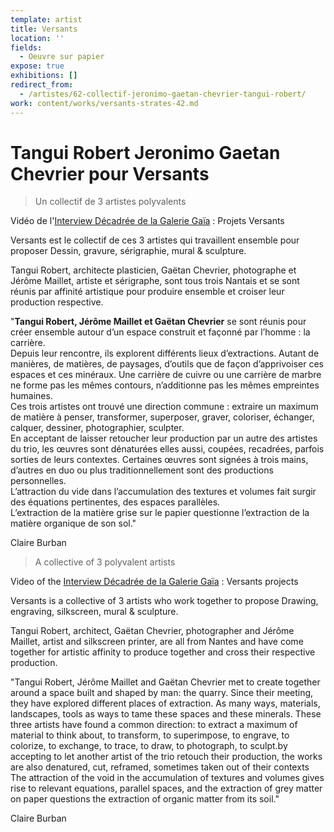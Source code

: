 ```yaml
---
template: artist
title: Versants
location: ''
fields:
  - Oeuvre sur papier
expose: true
exhibitions: []
redirect_from:
  - /artistes/62-collectif-jeronimo-gaetan-chevrier-tangui-robert/
work: content/works/versants-strates-42.md
---
```

# Tangui Robert Jeronimo Gaetan Chevrier pour Versants

> Un collectif de 3 artistes polyvalents

Vidéo de l'[Interview Décadrée de la Galerie Gaïa](https://www.youtube.com/watch?v=DxkvbjnGL4E "interview galerie gaia tangui robert jerome maillet gaetan chevrier") : Projets Versants

Versants est le collectif de ces 3 artistes qui travaillent ensemble pour proposer  Dessin, gravure, sérigraphie, mural & sculpture.

Tangui Robert, architecte plasticien, Gaëtan Chevrier, photographe et Jérôme Maillet, artiste et sérigraphe, sont tous trois Nantais et se sont réunis par affinité artistique pour produire ensemble et croiser leur production respective.

"**Tangui Robert, Jérôme Maillet et Gaëtan Chevrier** se sont réunis pour créer ensemble autour d’un espace construit et façonné par l’homme : la carrière.  
Depuis leur rencontre, ils explorent différents lieux d’extractions. Autant de manières, de matières, de paysages, d’outils que de façon d’apprivoiser ces espaces et ces minéraux. Une carrière de cuivre ou une carrière de marbre ne forme pas les mêmes contours, n’additionne pas les mêmes empreintes humaines.  
Ces trois artistes ont trouvé une direction commune : extraire un maximum de matière à penser, transformer, superposer, graver, coloriser, échanger, calquer, dessiner, photographier, sculpter.  
En acceptant de laisser retoucher leur production par un autre des artistes du trio, les œuvres sont dénaturées elles aussi, coupées, recadrées, parfois sorties de leurs contextes. Certaines œuvres sont signées à trois mains, d’autres en duo ou plus traditionnellement sont des productions personnelles.  
L’attraction du vide dans l’accumulation des textures et volumes fait surgir des équations pertinentes, des espaces parallèles.  
L’extraction de la matière grise sur le papier questionne l’extraction de la matière organique de son sol."

Claire Burban

> A collective of 3 polyvalent artists

Video of the [Interview Décadrée de la Galerie Gaïa](https://www.youtube.com/watch?v=DxkvbjnGL4E "interview galerie gaia tangui robert jerome maillet gaetan chevrier") : Versants projects

Versants is a collective of 3 artists who work together to propose Drawing, engraving, silkscreen, mural & sculpture.

Tangui Robert, architect, Gaëtan Chevrier, photographer and Jérôme Maillet, artist and silkscreen printer, are all from Nantes and have come together for artistic affinity to produce together and cross their respective production.

"Tangui Robert, Jérôme Maillet and Gaëtan Chevrier met to create together around a space built and shaped by man: the quarry. Since their meeting, they have explored different places of extraction. As many ways, materials, landscapes, tools as ways to tame these spaces and these minerals. These three artists have found a common direction: to extract a maximum of material to think about, to transform, to superimpose, to engrave, to colorize, to exchange, to trace, to draw, to photograph, to sculpt.by accepting to let another artist of the trio retouch their production, the works are also denatured, cut, reframed, sometimes taken out of their contexts The attraction of the void in the accumulation of textures and volumes gives rise to relevant equations, parallel spaces, and the extraction of grey matter on paper questions the extraction of organic matter from its soil."

Claire Burban
